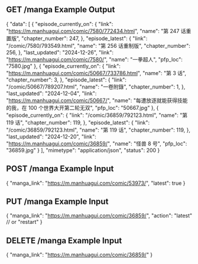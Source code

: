 ## GET /manga Example Output

{
"data": [
{
"episode_currently_on": {
"link": "https://m.manhuagui.com/comic/7580/772434.html",
"name": "第 247 话重置版",
"chapter_number": 247,
},
"episode_latest": {
"link": "/comic/7580/793549.html",
"name": "第 256 话重制版",
"chapter_number": 256,
},
"last_updated": "2024-12-26",
"link": "https://m.manhuagui.com/comic/7580/",
"name": "一拳超人",
"pfp_loc": "7580.jpg"
},
{
"episode_currently_on": {
"link": "https://m.manhuagui.com/comic/50667/733786.html",
"name": "第 3 话",
"chapter_number": 3,
},
"episode_latest": {
"link": "/comic/50667/789207.html",
"name": "一卷附錄",
"chapter_number": 1,
},
"last_updated": "2024-12-04",
"link": "https://m.manhuagui.com/comic/50667/",
"name": "每遭放逐就能获得技能的我，在 100 个世界大开第二轮无双",
"pfp_loc": "50667.jpg"
},
{
"episode_currently_on": {
"link": "/comic/36859/792123.html",
"name": "第 119 话",
"chapter_number": 119,
},
"episode_latest": {
"link": "/comic/36859/792123.html",
"name": "第 119 话",
"chapter_number": 119,
},
"last_updated": "2024-12-20",
"link": "https://m.manhuagui.com/comic/36859/",
"name": "怪兽 8 号",
"pfp_loc": "36859.jpg"
}
],
"mimetype": "application/json",
"status": 200
}

## POST /manga Example Input

{
"manga_link": "https://m.manhuagui.com/comic/53973/",
"latest": true
}

## PUT /manga Example Input

{
"manga_link": "https://m.manhuagui.com/comic/36859/",
"action": "latest" // or "restart"
}

## DELETE /manga Example Input

{
"manga_link": "https://m.manhuagui.com/comic/36859/"
}
